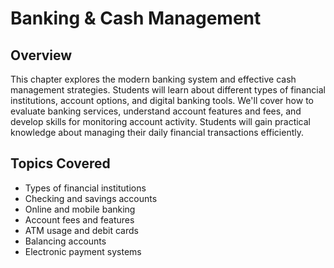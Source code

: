 # Banking & Cash Management

## Overview

This chapter explores the modern banking system and effective cash management strategies. Students will learn about different types of financial institutions, account options, and digital banking tools. We'll cover how to evaluate banking services, understand account features and fees, and develop skills for monitoring account activity. Students will gain practical knowledge about managing their daily financial transactions efficiently.

## Topics Covered
- Types of financial institutions
- Checking and savings accounts
- Online and mobile banking
- Account fees and features
- ATM usage and debit cards
- Balancing accounts
- Electronic payment systems
